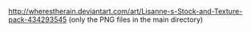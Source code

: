 http://wherestherain.deviantart.com/art/Lisanne-s-Stock-and-Texture-pack-434293545
(only the PNG files in the main directory)
